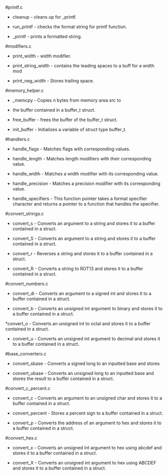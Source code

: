 #printf.c

* cleanup - cleans up for _printf.

* run_printf - checks the format string for printf function.

* _printf - prints a formatted string.


#modifiers.c

* print_width -  width modifier.

* print_string_width - contains the leading spaces to a buff for a width mod

* print_neg_width - Stores trailing space.


#memory_helper.c

* _memcpy - Copies n bytes from memory area src to

* the buffer contained in a buffer_t struct.

* free_buffer - frees the buffer of the buffer_t struct.

* init_buffer - Initializes a variable of struct type buffer_t.


#handlers.c

* handle_flags - Matches flags with corresponding values.

* handle_length - Matches length modifiers with their corresponding value.

* handle_width - Matches a width modifier with its corresponding value.

* handle_precision - Matches a precision modifier with its corresponding value.

* handle_specifiers - This function pointer takes a format specifier character
  and returns a pointer to a function that handles the specifier.


#convert_strings.c

* convert_s - Converts an argument to a string and stores it to a buffer
  contained in a struct.

* convert_S - Converts an argument to a string and stores it to a buffer
  contained in a struct.

* convert_r - Reverses a string and stores it to a buffer contained in a struct.

* convert_R - Converts a string to ROT13 and stores it to a buffer contained in
  a struct.


#convert_numbers.c

* convert_di - Converts an argument to a signed int and stores it to a buffer
  contained in a struct.

* convert_b - Converts an unsigned int argument to binary and stores it to a
  buffer contained in a struct.

*convert_o - Converts an unsigned int to octal and stores it to a buffer
 contained in a struct.

* convert_u - Converts an unsigned int argument to decimal and stores it to
  a buffer contained in a struct.


#base_converters.c

* convert_sbase - Converts a signed long to an inputted base and stores

* convert_ubase - Converts an unsigned long to an inputted base and stores
 the result to a buffer contained in a struct.



#convert_c_percent.c


* convert_c - Converts an argument to an unsigned char and stores it to a buffer
  contained in a struct.

* convert_percent - Stores a percent sign to a buffer contained in a struct.

* convert_p - Converts the address of an argument to hex and stores it to a
  buffer contained in a struct.


#convert_hex.c


* convert_x - Converts an unsigned int argument to hex using abcdef and stores
 it to a buffer contained in a struct.

* convert_X - Converts an unsigned int argument to hex using ABCDEF and stores
 it to a buffer contained in a struct.
